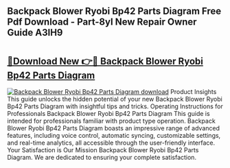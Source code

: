 ## Backpack Blower Ryobi Bp42 Parts Diagram Free Pdf Download - Part-8yI New Repair Owner Guide A3lH9

# <h2><a href="http://dfubvzr.blite.top/?on=Backpack+Blower+Ryobi+Bp42+Parts+Diagram">🔗Download New 👉🔴 Backpack Blower Ryobi Bp42 Parts Diagram</a></h2>

[![Backpack Blower Ryobi Bp42 Parts Diagram download](https://i.imgur.com/lujVjoI.png)](http://dfubvzr.blite.top/?on=Backpack+Blower+Ryobi+Bp42+Parts+Diagram)
Product Insights This guide unlocks the hidden potential of your new Backpack Blower Ryobi Bp42 Parts Diagram with insightful tips and tricks. Operating Instructions for Professionals Backpack Blower Ryobi Bp42 Parts Diagram This guide is intended for professionals familiar with product type operation. Backpack Blower Ryobi Bp42 Parts Diagram boasts an impressive range of advanced features, including voice control, automatic syncing, customizable settings, and real-time analytics, all accessible through the user-friendly interface. Your Satisfaction is Our Mission Backpack Blower Ryobi Bp42 Parts Diagram. We are dedicated to ensuring your complete satisfaction.
